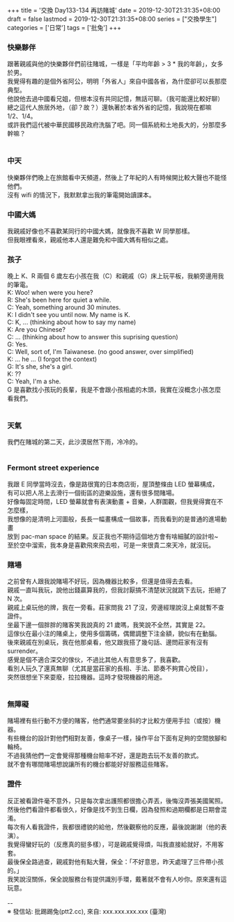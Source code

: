 +++
title = '交換 Day133-134 再訪賭城'
date = 2019-12-30T21:31:35+08:00
draft = false
lastmod = 2019-12-30T21:31:35+08:00
series = ["交換學生"]
categories = ['日常']
tags = ['批兔']
+++
### 快樂夥伴 
跟著親戚與他的快樂夥伴們前往賭城，一樣是「平均年齡 > 3 * 我的年齡」，女多於男。<br>
我覺得有趣的是個外省阿公，明明「外省人」來自中國各省，為什麼卻可以長那麼典型。<br>
他說他去過中國看兄姐，但根本沒有共同記憶，無話可聊。（我可能還比較好聊）<br>
總之這代人旅居外地，（卻？故？）還執著於本省外省的記憶，我說現在都嘛 1/2、1/4。<br>
或許我們這代被中華民國移民政府洗腦了吧。同一個系統和土地長大的，分那麼多幹嘛？<br>
<br>
### 中天 
快樂夥伴們晚上在旅館看中天頻道，然後上了年紀的人有時候開比較大聲也不能怪他們。<br>
沒有 wifi 的情況下，我默默拿出我的筆電開始讀課本。<br>

### 中國大媽 
我親戚好像也不喜歡某同行的中國大媽，就像我不喜歡 W 同學那樣。<br>
但我眼裡看來，親戚他本人還是難免和中國大媽有相似之處。<br>

### 孩子 
晚上 K、R 兩個 6 歲左右小孩在我（C）和親戚（G）床上玩平板，我躺旁邊用我的筆電。<br>
K: Woo! when were you here?<br>
R: She's been here for quiet a while.<br>
C: Yeah, something around 30 minutes.<br>
K: I didn't see you until now. My name is K.<br>
C: K, ... (thinking about how to say my name)<br>
K: Are you Chinese?<br>
C: ... (thinking about how to answer this suprising question)<br>
G: Yes.<br>
C: Well, sort of, I'm Taiwanese. (no good answer, over simplified)<br>
K: ... he ... (I forgot the context)<br>
G: It's she, she's a girl.<br>
K: ??<br>
C: Yeah, I'm a she.<br>
G 是喜歡找小孩玩的長輩，我是不會跟小孩相處的木頭，我實在沒概念小孩怎麼看我們。<br>
<br>
### 天氣 
我們在賭城的第二天，此沙漠居然下雨，冷冷的。<br>
<br>
### Fermont street experience 
我跟 E 同學當時沒去，像是路很寬的日本商店街，屋頂整條由 LED 螢幕構成，<br>
有可以把人吊上去滑行一個街區的遊樂設施，還有很多間賭場。<br>
好像每固定時間，LED 螢幕就會有表演動畫 + 音樂，人群圍觀，但我覺得實在不怎麼樣，<br>
我想像的是清明上河圖般，長長一幅畫構成一個故事，而我看到的是普通的進場動畫<br>
放到 pac-man space 的結果。反正我也不期待這個地方會有啥細膩的設計啦~<br>
至於空中溜索，我本身是喜歡飛來飛去啦，可是一來很貴二來天冷，就沒玩。<br>

### 賭場 
之前曾有人跟我說賭場不好玩，因為機器比較多，但還是值得去去看。<br>
親戚一直叫我玩，說他出錢贏算我的，但我討厭搞不清楚狀況就跳下去玩，拒絕了 N 次。<br>
親戚上桌玩他的牌，我在一旁看。莊家問我 21 了沒，旁邊經理說沒上桌就暫不查證件。<br>
坐最下邊一個胖胖的賭客笑我說真的 21 歲嗎，我笑說不全然，其實是 22。<br>
這傢伙在最小注的賭桌上，使用多個籌碼，偶爾調整下注金額，貌似有在動腦。<br>
後來親戚在別桌玩，我在他那桌看，他又跟我搭了幾句話、邊問莊家有沒有 surrender。<br>
感覺是個不適合深交的傢伙，不過比其他人有意思多了，我喜歡。<br>
看別人玩久了還真無聊（尤其是當莊家的長相、手法、節奏不夠賞心悅目），<br>
突然很想坐下來耍廢，拉拉機器。這時才發現機器的用途。<br>
<br>
### 無障礙 
賭場裡有些行動不方便的賭客，他們通常要坐斜的才比較方便用手拉（或按）機器。<br>
有些機台的設計對他們相對友善，像桌子一樣，操作平台下面有足夠的空間放腳和輪椅。<br>
不過我猜他們一定會覺得那種機台賠率不好，還是跑去玩不友善的款式。<br>
就不會有哪間賭場想說讓所有的機台都能好好服務這些賭客。<br>

### 證件 
反正被看證件毫不意外，只是每次拿出護照都很擔心弄丟，後悔沒弄張美國駕照。<br>
然後他們看證件都看很久，好像是找不到生日欄，因為發照和過期欄都是日期會混淆。<br>
每次有人看我證件，我都很禮貌的給他，然後觀察他的反應，最後說謝謝（他的表演）。<br>
我覺得蠻好玩的（反應真的挺多樣），可是親戚覺得煩，叫我直接給就好，不用客套。<br>
最後保全路過查，親戚對他有點大聲，保全：「不好意思，昨天處理了三件帶小孩的。」<br>
我笑說沒關係，保全說服務台有提供識別手環，戴著就不會有人吵你。原來還有這玩意。<br>
<br>
--<br>
※ 發信站: 批踢踢兔(ptt2.cc), 來自: xxx.xxx.xxx.xxx (臺灣)<br>

